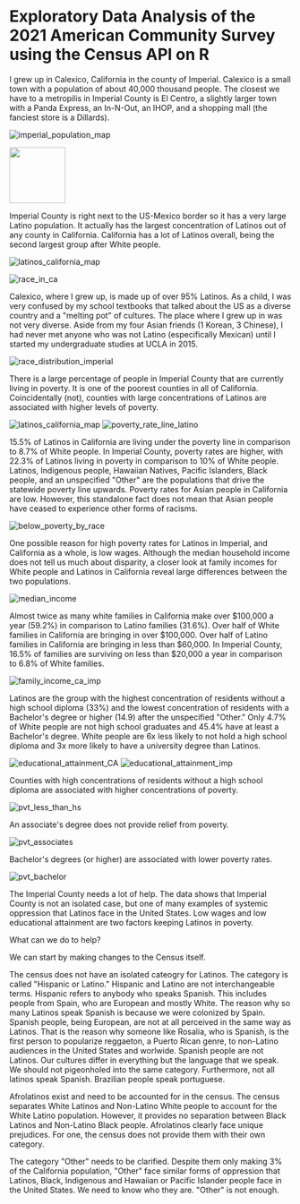 # Exploratory Data Analysis of the 2021 American Community Survey using the Census API on R

I grew up in Calexico, California in the county of Imperial. Calexico is a small town with a population of about 40,000 thousand people. The closest we have to a metropilis in Imperial County is El Centro, a slightly larger town with a Panda Express, an In-N-Out, an IHOP, and a shopping mall (the fanciest store is a Dillards). 

![imperial_population_map](https://github.com/daliarod96/census-api-EDA/assets/79605544/bf5acde6-e7d1-4f66-bd09-a83abba698f5)


 <img src="https://github.com/daliarod96/census-api-EDA/assets/79605544/bf5acde6-e7d1-4f66-bd09-a83abba698f5" width="100" height="100">

Imperial County is right next to the US-Mexico border so it has a very large Latino population. It actually has the largest concentration of Latinos out of any county in California. California has a lot of Latinos overall, being the second largest group after White people. 

![latinos_california_map](https://github.com/daliarod96/census-api-EDA/assets/79605544/501952f2-eecc-4e25-a516-093b9ca24735)

![race_in_ca](https://github.com/daliarod96/census-api-EDA/assets/79605544/353c3f33-af6a-424b-816a-a565868dad66)


Calexico, where I grew up, is made up of over 95% Latinos. As a child, I was very confused by my school textbooks that talked about the US as a diverse country and a "melting pot" of cultures. The place where I grew up in was not very diverse. Aside from my four Asian friends (1 Korean, 3 Chinese), I had never met anyone who was not Latino (especifically Mexican) until I started my undergraduate studies at UCLA in 2015. 

![race_distribution_imperial](https://github.com/daliarod96/census-api-EDA/assets/79605544/13c7eda1-f043-451d-bb97-7eca9949b16d)


There is a large percentage of people in Imperial County that are currently living in poverty. It is one of the poorest counties in all of California. Coincidentally (not), counties with large concentrations of Latinos are associated with higher levels of poverty.

![latinos_california_map](https://github.com/daliarod96/census-api-EDA/assets/79605544/aaf2f3ec-147a-4c32-b8f2-db1c21e15034)
![poverty_rate_line_latino](https://github.com/daliarod96/census-api-EDA/assets/79605544/6e35b438-6b2f-4ecf-8ed5-cee296e7b24f)


15.5% of Latinos in California are living under the poverty line in comparison to 8.7% of White people. In Imperial County, poverty rates are higher, with 22.3% of Latinos living in poverty in comparison to 10% of White people. Latinos, Indigenous people, Hawaiian Natives, Pacific Islanders, Black people, and an unspecified "Other" are the populations that drive the statewide poverty line upwards. Poverty rates for Asian people in California are low. However, this standalone fact does not mean that Asian people have ceased to experience other forms of racisms. 

![below_poverty_by_race](https://github.com/daliarod96/census-api-EDA/assets/79605544/ad7ffd96-27b8-4c96-8c5c-1593ff82a193)

One possible reason for high poverty rates for Latinos in Imperial, and California as a whole, is low wages. Although the median household income does not tell us much about disparity, a closer look at family incomes for White people and Latinos in California reveal large differences between the two populations.

![median_income](https://github.com/daliarod96/census-api-EDA/assets/79605544/f0a6da8f-4871-4941-92c8-9be3297e2905)


Almost twice as many white families in California make over $100,000 a year (59.2%) in comparison to Latino families (31.6%). Over half of White families in California are bringing in over $100,000. Over half of Latino families in California are bringing in less than $60,000. In Imperial County, 16.5% of families are surviving on less than $20,000 a year in comparison to 6.8% of White families. 

![family_income_ca_imp](https://github.com/daliarod96/census-api-EDA/assets/79605544/d24b773c-c8cd-465d-9201-315cc036ae33)


Latinos are the group with the highest concentration of residents without a high school diploma (33%) and the lowest concentration of residents with a Bachelor's degree or higher (14.9) after the unspecified "Other." Only 4.7% of White people are not high school graduates and 45.4% have at least a Bachelor's degree. White people are 6x less likely to not hold a high school diploma and 3x more likely to have a university degree than Latinos.

![educational_attainment_CA](https://github.com/daliarod96/census-api-EDA/assets/79605544/e17019f3-f3a7-4e4a-8903-09d386f04c33)
![educational_attainment_imp](https://github.com/daliarod96/census-api-EDA/assets/79605544/4759229b-84ac-41ae-ae63-ffb39200ebae)


Counties with high concentrations of residents without a high school diploma are associated with higher concentrations of poverty.

![pvt_less_than_hs](https://github.com/daliarod96/census-api-EDA/assets/79605544/bf5fb6b1-dafb-4bfc-8012-928ef64ee7a2)

An associate's degree does not provide relief from poverty. 

![pvt_associates](https://github.com/daliarod96/census-api-EDA/assets/79605544/64fd21a9-8f9f-41bb-9dd4-4d2b1eca3f4d)


Bachelor's degrees (or higher) are associated with lower poverty rates.

![pvt_bachelor](https://github.com/daliarod96/census-api-EDA/assets/79605544/f3c797e7-fcfc-4f53-9eb1-6951e6e110c3)


The Imperial County needs a lot of help. The data shows that Imperial County is not an isolated case, but one of many examples of systemic oppression that Latinos face in the United States. Low wages and low educational attainment are two factors keeping Latinos in poverty. 

What can we do to help? 

We can start by making changes to the Census itself. 

The census does not have an isolated cateogry for Latinos. The category is called "Hispanic or Latino." Hispanic and Latino are not interchangeable terms. Hispanic refers to anybody who speaks Spanish. This includes people from Spain, who are European and mostly White. The reason why so many Latinos speak Spanish is because we were colonized by Spain. Spanish people, being European, are not at all perceived in the same way as Latinos. That is the reason why someone like Rosalia, who is Spanish, is the first person to popularize reggaeton, a Puerto Rican genre, to non-Latino audiences in the United States and worlwide. Spanish people are not Latinos. Our cultures differ in everything but the language that we speak. We should not pigeonholed into the same category. Furthermore, not all latinos speak Spanish. Brazilian people speak portuguese. 

Afrolatinos exist and need to be accounted for in the census. The census separates White Latinos and Non-Latino White people to account for the White Latino population. However, it provides no separation between Black Latinos and Non-Latino Black people. Afrolatinos clearly face unique prejudices. For one, the census does not provide them with their own category.

The category "Other" needs to be clarified. Despite them only making 3% of the California population, "Other" face similar forms of oppression that Latinos, Black, Indigenous and Hawaiian or Pacific Islander people face in the United States. We need to know who they are. "Other" is not enough. 


